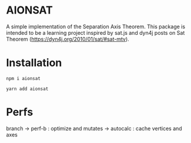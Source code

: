 # AIONSAT

A simple implementation of the Separation Axis Theorem.
This package is intended to be a learning project inspired by sat.js and dyn4j posts on Sat Theorem (https://dyn4j.org/2010/01/sat/#sat-mtv).

# Installation

`npm i aionsat`

`yarn add aionsat`

# Perfs

branch -> perf-b : optimize and mutates
-> autocalc : cache vertices and axes
